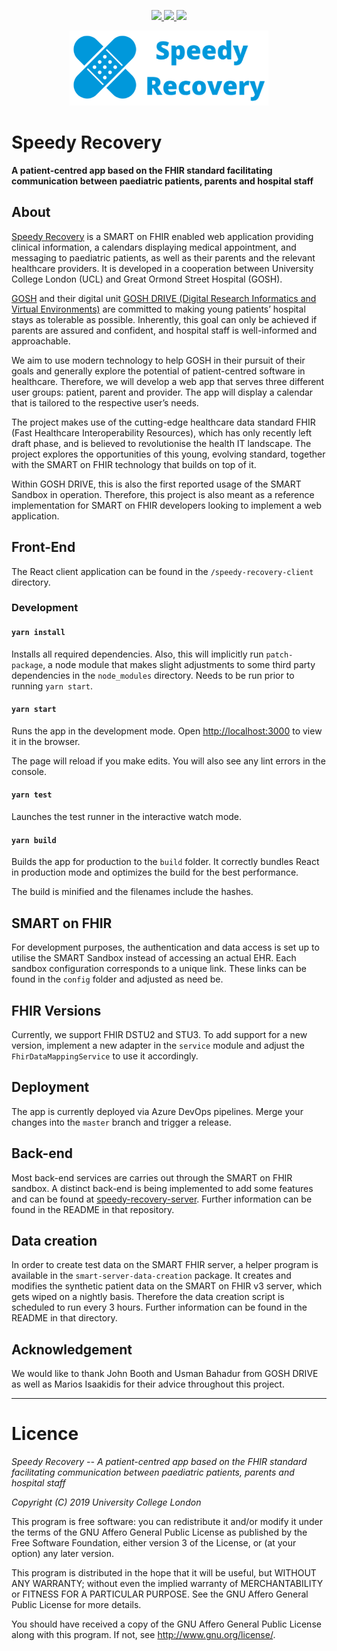 <p align="center">
  <a href="https://dev.azure.com/ucabnbo/Speedy%20Recovery/_build/latest?definitionId=1" alt="Build Status">
    <img src="https://dev.azure.com/ucabnbo/Speedy%20Recovery/_apis/build/status/speedy-recovery-rg%20-%20CI" />
  </a>
  
  <a href="https://github.com/nbckr/speedy-recovery/pulls" alt="Pull Requests Welcome">
    <img src="https://camo.githubusercontent.com/7509b1327eb1be79c73071b83001358349629e81/68747470733a2f2f696d672e736869656c64732e696f2f62616467652f5052732d77656c636f6d652d6666363962342e737667" />
  </a>
  
  <a href="https://donate.gosh.org/" alt="Donate to Charity">
    <img src="https://camo.githubusercontent.com/ff07592344dc21c343e4180648b2155a6a899ad7/68747470733a2f2f696d672e736869656c64732e696f2f62616467652f446f6e6174652d436861726974792d6f72616e67652e737667" />
  </a>
</p>

<p align="center">
    <img src="./speedy-recovery-client/public/images/logo_with_title.png" height="120">
</p>

# Speedy Recovery
**A patient-centred app based on the FHIR standard facilitating communication between paediatric patients, parents and hospital staff**

## About
[Speedy Recovery](https://speedyrecovery.z6.web.core.windows.net) is a SMART on FHIR enabled web application providing clinical information, a calendars displaying medical appointment, and messaging to paediatric patients, as well as their parents and the relevant healthcare providers. It is developed in a cooperation between University College London (UCL) and Great Ormond Street Hospital (GOSH).

[GOSH](https://www.gosh.nhs.uk/) and their digital unit [GOSH DRIVE (Digital Research Informatics and Virtual Environments)](https://www.gosh.nhs.uk/news/latest-press-releases/new-unit-opening-great-ormond-street-hospital-set-revolutionise-how-technology-used-hospitals) are committed to making young patients’ hospital stays as tolerable as possible. Inherently, this goal can only be achieved if parents are assured and confident, and hospital staff is well-informed and approachable. 

We aim to use modern technology to help GOSH in their pursuit of their goals and generally explore the potential of patient-centred software in healthcare. Therefore, we will develop a web app that serves three different user groups: patient, parent and provider. The app will display a calendar that is tailored to the respective user’s needs. 

The project makes use of the cutting-edge healthcare data standard FHIR (Fast Healthcare Interoperability Resources), which has only recently left draft phase, and is believed to revolutionise the health IT landscape. The project explores the opportunities of this young, evolving standard, together with the SMART on FHIR technology that builds on top of it.

Within GOSH DRIVE, this is also the first reported usage of the SMART Sandbox in operation. Therefore, this project is also meant as a reference implementation for SMART on FHIR developers looking to implement a web application.

## Front-End
The React client application can be found in the `/speedy-recovery-client` directory.

### Development

#### `yarn install`
Installs all required dependencies. Also, this will implicitly run `patch-package`, a node module that makes slight adjustments to some third party dependencies in the `node_modules` directory. Needs to be run prior to running `yarn start`.

#### `yarn start`
Runs the app in the development mode. Open [http://localhost:3000](http://localhost:3000) to view it in the browser.

The page will reload if you make edits. You will also see any lint errors in the console.

#### `yarn test`

Launches the test runner in the interactive watch mode.

#### `yarn build`

Builds the app for production to the `build` folder. It correctly bundles React in production mode and optimizes the build for the best performance.

The build is minified and the filenames include the hashes.

## SMART on FHIR
For development purposes, the authentication and data access is set up to utilise the SMART Sandbox instead of accessing an actual EHR. Each sandbox configuration corresponds to a unique link. These links can be found in the `config` folder and adjusted as need be.

## FHIR Versions
Currently, we support FHIR DSTU2 and STU3. To add support for a new version, implement a new adapter in the `service` module and adjust the `FhirDataMappingService` to use it accordingly.

## Deployment
The app is currently deployed via Azure DevOps pipelines. Merge your changes into the `master` branch and trigger a release.

## Back-end
Most back-end services are carries out through the SMART on FHIR sandbox. A distinct  back-end is being implemented to add some features and can be found at [speedy-recovery-server](https://github.com/JustinYaaang/speedy-recovery-server/). Further information can be found in the README in that repository.

## Data creation
In order to create test data on the SMART FHIR server, a helper program is available in the `smart-server-data-creation` package. It creates and modifies the synthetic patient data on the SMART on FHIR v3 server, which gets wiped on a nightly basis. Therefore the data creation script is scheduled to run every 3 hours. Further information can be found in the README in that directory.

##  Acknowledgement
We would like to thank John Booth and Usman Bahadur from GOSH DRIVE as well as Marios Isaakidis for their advice throughout this project.


-----

# Licence

_Speedy Recovery -- A patient-centred app based on the FHIR standard facilitating communication between paediatric patients, parents and hospital staff_

_Copyright (C) 2019 University College London_

This program is free software: you can redistribute it and/or modify
it under the terms of the GNU Affero General Public License as published by
the Free Software Foundation, either version 3 of the License, or
(at your option) any later version.

This program is distributed in the hope that it will be useful,
but WITHOUT ANY WARRANTY; without even the implied warranty of
MERCHANTABILITY or FITNESS FOR A PARTICULAR PURPOSE.  See the
GNU Affero General Public License for more details.

You should have received a copy of the GNU Affero General Public License
along with this program.  If not, see <http://www.gnu.org/license/>.

